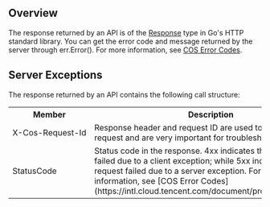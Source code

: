 ## Overview

The response returned by an API is of the [Response](https://golang.org/pkg/net/http/#Response) type in Go's HTTP standard library. You can get the error code and message returned by the server through err.Error(). For more information, see [COS Error Codes](https://intl.cloud.tencent.com/document/product/436/7730).

## Server Exceptions

The response returned by an API contains the following call structure:

<table>
   <tr>
      <th nowrap="nowrap">Member</th>
      <th>Description</th>
      <th>Type</th>
   </tr>
   <tr>
      <td nowrap="nowrap">X-Cos-Request-Id</td>
      <td>Response header and request ID are used to represent a request and are very important for troubleshooting</td>
      <td>string</td>
   </tr>
   <tr>
      <td>StatusCode</td>
      <td>Status code in the response. 4xx indicates that the request failed due to a client exception; while 5xx indicates that the request failed due to a server exception. For more information, see [COS Error Codes](https://intl.cloud.tencent.com/document/product/436/7730)</td>
      <td>string</td>
   </tr>
</table>
